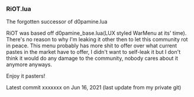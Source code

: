 ### RiOT.lua
The forgotten successor of d0pamine.lua

RiOT was based off d0pamine_base.lua(LUX styled WarMenu at its' time). There's no reason to why I'm leaking it other then to let this community rot in peace.
This menu probably has more shit to offer over what current pastes in the market have to offer, I didn't want to self-leak it but I don't think it would do any damage to the community, nobody cares about it anymore anyways.

Enjoy it pasters!


Latest commit xxxxxxx on Jun 16, 2021 (last update from my private git)
